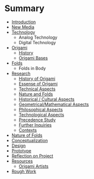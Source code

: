 # Summary

* [Introduction](README.md)
* [New Media](new-media.md)
* [Technology](new-media/technology.md)
  * Analog Technology
  * Digital Technology
* [Origami](origami.md)
  * [History](origami/history.md)
  * [Origami Bases](origami-bases.md)
* [Folds](folds.md)
  * Folds in Body
* [Research](research.md)
  * [History of Origami](chapter1.md)
  * [Essense of Origami](chapter1/essense-of-origami.md)
  * [Technical Aspects](technical-aspect-on-origami.md)
  * [Nature and Folds](nature-and-biomimicry.md)
  * [Historical / Cultural Aspects](historical-and-cultural-perspectives.md)
  * [Geometrical/Mathematical Aspects](geometricalmathematical-aspect.md)
  * [Philosophical Aspects](philosophical-perspectives.md)
  * [Technological Aspects](technological-aspects.md)
  * [Precedence Study](precedences.md)
  * [Further Inquiries](further-inquiries.md)
  * [Contexts](contexts.md)
* [Nature of Folds](essay.md)
* [Conceptualization](conceptualization.md)
* [Design](design.md)
* [Prototype](prototype.md)
* [Reflection on Project](reflection-on-project.md)
* [Resources](resources.md)
  * [Origami Artists](resources/origami-artists.md)
* [Rough Work](rough-work.md)

